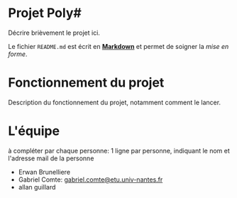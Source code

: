 Projet Poly#
============

Décrire brièvement le projet ici.

Le fichier `README.md` est écrit en [**Markdown**](https://docs.github.com/en/get-started/writing-on-github/getting-started-with-writing-and-formatting-on-github/basic-writing-and-formatting-syntax) et permet de soigner la _mise en forme_.

Fonctionnement du projet
========================

Description du fonctionnement du projet, notamment comment le lancer.


L'équipe
========

à compléter par chaque personne: 1 ligne par personne, indiquant le nom et l'adresse mail de la personne

- Erwan Brunelliere
- Gabriel Comte: gabriel.comte@etu.univ-nantes.fr
- allan guillard